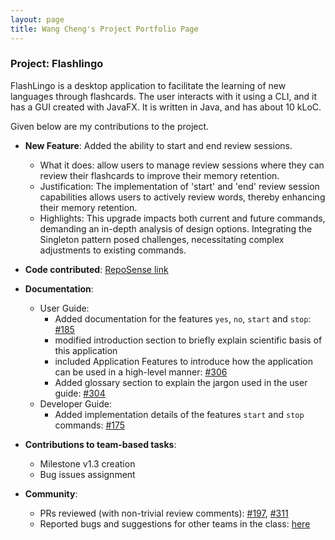 ```yaml
---
layout: page
title: Wang Cheng's Project Portfolio Page
---
```


### Project: Flashlingo

FlashLingo is a desktop application to facilitate the learning of new languages through flashcards. The user interacts with it using a CLI, and it has a GUI created with JavaFX. It is written in Java, and has about 10 kLoC.

Given below are my contributions to the project.

* **New Feature**: Added the ability to start and end review sessions.
    * What it does: allow users to manage review sessions where they can review their flashcards to improve their memory retention.
    * Justification: The implementation of 'start' and 'end' review session capabilities allows users to actively review words, thereby enhancing their memory retention.
    * Highlights: This upgrade impacts both current and future commands, demanding an in-depth analysis of design options. Integrating the Singleton pattern posed challenges, necessitating complex adjustments to existing commands.

* **Code contributed**: [RepoSense link](https://nus-cs2103-ay2324s1.github.io/tp-dashboard/?search=wangcheng0116&breakdown=false&sort=groupTitle%20dsc&sortWithin=title&since=2023-09-22&timeframe=commit&mergegroup=&groupSelect=groupByRepos#/)

* **Documentation**:
    * User Guide:
        * Added documentation for the features `yes`, `no`, `start` and `stop`: [#185](https://github.com/AY2324S1-CS2103T-T11-4/tp/pull/185)
        * modified introduction section to briefly explain scientific basis of this application
        * included Application Features to introduce how the application can be used in a high-level manner: [#306](https://github.com/AY2324S1-CS2103T-T11-4/tp/pull/306)
        * Added glossary section to explain the jargon used in the user guide: [#304](https://github.com/AY2324S1-CS2103T-T11-4/tp/pull/304/files)
    * Developer Guide:
        * Added implementation details of the features `start` and `stop` commands: [#175](https://github.com/AY2324S1-CS2103T-T11-4/tp/pull/175)

* **Contributions to team-based tasks**:
    * Milestone v1.3 creation
    * Bug issues assignment

* **Community**:
    * PRs reviewed (with non-trivial review comments): [#197](https://github.com/AY2324S1-CS2103T-T11-4/tp/pull/197), [#311](https://github.com/AY2324S1-CS2103T-T11-4/tp/pull/311)
    * Reported bugs and suggestions for other teams in the class: [here](https://github.com/WangCheng0116/ped/issues)

